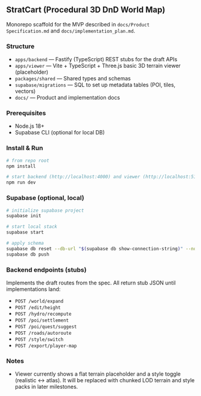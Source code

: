 ## StratCart (Procedural 3D DnD World Map)

Monorepo scaffold for the MVP described in `docs/Product Specification.md` and `docs/implementation_plan.md`.

### Structure

- `apps/backend` — Fastify (TypeScript) REST stubs for the draft APIs
- `apps/viewer` — Vite + TypeScript + Three.js basic 3D terrain viewer (placeholder)
- `packages/shared` — Shared types and schemas
- `supabase/migrations` — SQL to set up metadata tables (POI, tiles, vectors)
- `docs/` — Product and implementation docs

### Prerequisites

- Node.js 18+
- Supabase CLI (optional for local DB)

### Install & Run

```bash
# from repo root
npm install

# start backend (http://localhost:4000) and viewer (http://localhost:5173)
npm run dev
```

### Supabase (optional, local)

```bash
# initialize supabase project
supabase init

# start local stack
supabase start

# apply schema
supabase db reset --db-url "$(supabase db show-connection-string)" --no-seed
supabase db push
```

### Backend endpoints (stubs)

Implements the draft routes from the spec. All return stub JSON until implementations land:

- `POST /world/expand`
- `POST /edit/height`
- `POST /hydro/recompute`
- `POST /poi/settlement`
- `POST /poi/quest/suggest`
- `POST /roads/autoroute`
- `POST /style/switch`
- `POST /export/player-map`

### Notes

- Viewer currently shows a flat terrain placeholder and a style toggle (realistic ↔ atlas). It will be replaced with chunked LOD terrain and style packs in later milestones.
